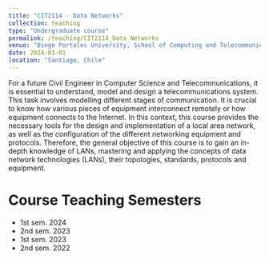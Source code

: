 ```yaml
---
title: "CIT2114 - Data Networks"
collection: teaching
type: "Undergraduate course"
permalink: /teaching/CIT2114_Data_Networks
venue: "Diego Portales University, School of Computing and Telecommunications"
date: 2024-03-01
location: "Santiago, Chile"
---
```


For a future Civil Engineer in Computer Science and Telecommunications, it is essential to understand, model and design a telecommunications system. This task involves modelling different stages of communication. It is crucial to know how various pieces of equipment interconnect remotely or how equipment connects to the Internet. In this context, this course provides the necessary tools for the design and implementation of a local area network, as well as the configuration of the different networking equipment and protocols. Therefore, the general objective of this course is to gain an in-depth knowledge of LANs, mastering and applying the concepts of data network technologies (LANs), their topologies, standards, protocols and equipment.

Course Teaching Semesters
======

 * 1st sem. 2024
 * 2nd sem. 2023
 * 1st sem. 2023
 * 2nd sem. 2022